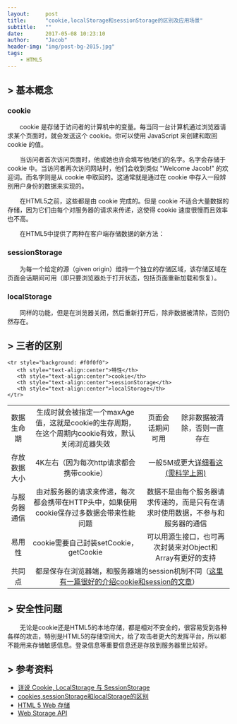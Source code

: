 ```yaml
---
layout:     post
title:      "cookie,localStorage和sessionStorage的区别及应用场景"
subtitle:   ""
date:       2017-05-08 10:23:10
author:     "Jacob"
header-img: "img/post-bg-2015.jpg"
tags:
    - HTML5
---
```


## > 基本概念

### cookie

　　cookie 是存储于访问者的计算机中的变量。每当同一台计算机通过浏览器请求某个页面时，就会发送这个 cookie。你可以使用 JavaScript 来创建和取回 cookie 的值。

　　当访问者首次访问页面时，他或她也许会填写他/她们的名字。名字会存储于 cookie 中。当访问者再次访问网站时，他们会收到类似 "Welcome Jacob!" 的欢迎词。而名字则是从 cookie 中取回的。这通常就是通过在 cookie 中存入一段辨别用户身份的数据来实现的。



　　在HTML5之前，这些都是由 cookie 完成的。但是 cookie 不适合大量数据的存储，因为它们由每个对服务器的请求来传递，这使得 cookie 速度很慢而且效率也不高。

　　在HTML5中提供了两种在客户端存储数据的新方法：

### sessionStorage

　　为每一个给定的源（given origin）维持一个独立的存储区域，该存储区域在页面会话期间可用（即只要浏览器处于打开状态，包括页面重新加载和恢复）。

### localStorage 

　　同样的功能，但是在浏览器关闭，然后重新打开后，除非数据被清除，否则仍然存在。

## > 三者的区别

<table style="text-align:center">
  <thead>

    <tr style="background: #f0f0f0">
       <th style="text-align:center">特性</th>
       <th style="text-align:center">cookie</th>
       <th style="text-align:center">sessionStorage</th>
       <th style="text-align:center">localStorage</th>
    </tr>
  </thead>
  <tbody>
    <tr>
       <td>数据生命期</td>
       <td>生成时就会被指定一个maxAge值，这就是cookie的生存周期，在这个周期内cookie有效，默认关闭浏览器失效</td>
       <td>页面会话期间可用</td>
       <td>除非数据被清除，否则一直存在</td>
    </tr>
    <tr>
       <td>存放数据大小</td>
       <td>4K左右（因为每次http请求都会携带cookie）</td>
       <td colspan="2">一般5M或更大<a href="https://www.html5rocks.com/en/tutorials/offline/quota-research/#toc-introduction">详细看这(需科学上网)</a></td>
    </tr>
    <tr>
       <td>与服务器通信</td>
       <td>由对服务器的请求来传递，每次都会携带在HTTP头中，如果使用cookie保存过多数据会带来性能问题</td>
       <td colspan="2">数据不是由每个服务器请求传递的，而是只有在请求时使用数据，不参与和服务器的通信</td>
    </tr>
    <tr>
       <td>易用性</td>
       <td>cookie需要自己封装setCookie，getCookie</td>
       <td colspan="2">可以用源生接口，也可再次封装来对Object和Array有更好的支持</td>
    </tr>
    <tr>
       <td>共同点</td>
       <td colspan="3">都是保存在浏览器端，和服务器端的session机制不同（<a href="http://blog.csdn.net/fangaoxin/article/details/6952954/">这里有一篇很好的介绍cookie和session的文章</a>）</td>
    </tr>
  </tbody>
</table>

## > 安全性问题

　　无论是cookie还是HTML5的本地存储，都是相对不安全的，很容易受到各种各样的攻击，特别是HTML5的存储空间大，给了攻击者更大的发挥平台，所以都不能用来存储敏感信息。登录信息等重要信息还是存放到服务器里比较好。

## > 参考资料

- [详说 Cookie, LocalStorage 与 SessionStorage](http://jerryzou.com/)
- [cookies,sessionStorage和localStorage的区别](http://www.cnblogs.com/GumpYan/p/5708692.html) 
- [HTML 5 Web 存储](http://www.w3school.com.cn/html5/html_5_webstorage.asp)
- [Web Storage API](https://developer.mozilla.org/zh-CN/docs/Web/API/Web_Storage_API)

